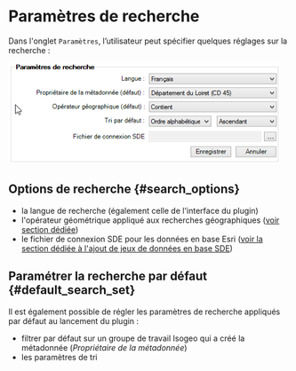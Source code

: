 # Paramètres de recherche

Dans l'onglet `Paramètres`, l’utilisateur peut spécifier quelques réglages sur la recherche :

![](../../../assets/plugin_ArcMap_settings_defaultSearch_FR.png "Param\étrer la recherche")

## Options de recherche {#search_options}

* la langue de recherche (également celle de l'interface du plugin)
* l'opérateur géométrique appliqué aux recherches géographiques ([voir section dédiée](/usage/search.md#geometric))
* le fichier de connexion SDE pour les données en base Esri ([voir la section dédiée à l'ajout de jeux de données en base SDE](/usage/display.md#add-sde))

## Paramétrer la recherche par défaut {#default_search_set}

Il est également possible de régler les paramètres de recherche appliqués par défaut au lancement du plugin :

* filtrer par défaut sur un groupe de travail Isogeo qui a créé la métadonnée (_Propriétaire de la métadonnée_)
* les paramètres de tri
